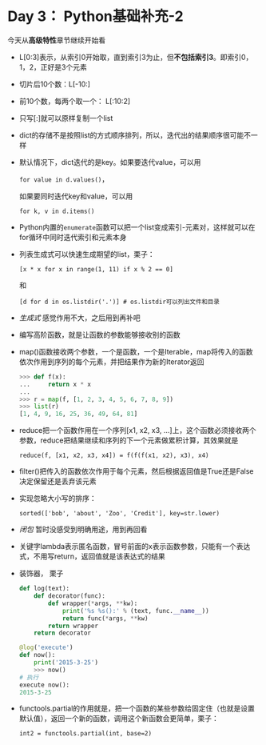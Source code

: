 <!--
 * @Author: sunyz
 * @Date: 2019-07-26 14:29:10
 * @LastEditors: sunyz
 * @LastEditTime: 2019-07-27 00:14:50
 * @Description: content
 -->

# Day 3： Python基础补充-2

今天从**高级特性**章节继续开始看

- L[0:3]表示，从索引0开始取，直到索引3为止，但**不包括索引3**。即索引0，1，2，正好是3个元素
- 切片后10个数：L[-10:]
- 前10个数，每两个取一个： L[:10:2]
- 只写[:]就可以原样复制一个list
- dict的存储不是按照list的方式顺序排列，所以，迭代出的结果顺序很可能不一样
- 默认情况下，dict迭代的是key。如果要迭代value，可以用

  `for value in d.values()`，

  如果要同时迭代key和value，可以用

  `for k, v in d.items()`
- Python内置的`enumerate`函数可以把一个list变成索引-元素对，这样就可以在for循环中同时迭代索引和元素本身
- 列表生成式可以快速生成期望的list，栗子：

  `[x * x for x in range(1, 11) if x % 2 == 0]`

  和

  `[d for d in os.listdir('.')] # os.listdir可以列出文件和目录`

- *生成式* 感觉作用不大，之后用到再补吧
- 编写高阶函数，就是让函数的参数能够接收别的函数
- map()函数接收两个参数，一个是函数，一个是Iterable，map将传入的函数依次作用到序列的每个元素，并把结果作为新的Iterator返回

  ```py
  >>> def f(x):
  ...     return x * x
  ...
  >>> r = map(f, [1, 2, 3, 4, 5, 6, 7, 8, 9])
  >>> list(r)
  [1, 4, 9, 16, 25, 36, 49, 64, 81]
  ```

- reduce把一个函数作用在一个序列[x1, x2, x3, ...]上，这个函数必须接收两个参数，reduce把结果继续和序列的下一个元素做累积计算，其效果就是

  `reduce(f, [x1, x2, x3, x4]) = f(f(f(x1, x2), x3), x4)`

- filter()把传入的函数依次作用于每个元素，然后根据返回值是True还是False决定保留还是丢弃该元素
- 实现忽略大小写的排序：

  `sorted(['bob', 'about', 'Zoo', 'Credit'], key=str.lower)`

- *闭包* 暂时没感受到明确用途，用到再回看
- 关键字lambda表示匿名函数，冒号前面的x表示函数参数，只能有一个表达式，不用写return，返回值就是该表达式的结果
- 装饰器， 栗子

  ```py
  def log(text):
      def decorator(func):
          def wrapper(*args, **kw):
              print('%s %s():' % (text, func.__name__))
              return func(*args, **kw)
          return wrapper
      return decorator

  @log('execute')
  def now():
      print('2015-3-25')
      >>> now()
  # 执行
  execute now():
  2015-3-25
  ```

- functools.partial的作用就是，把一个函数的某些参数给固定住（也就是设置默认值），返回一个新的函数，调用这个新函数会更简单，栗子：

  `int2 = functools.partial(int, base=2)`
